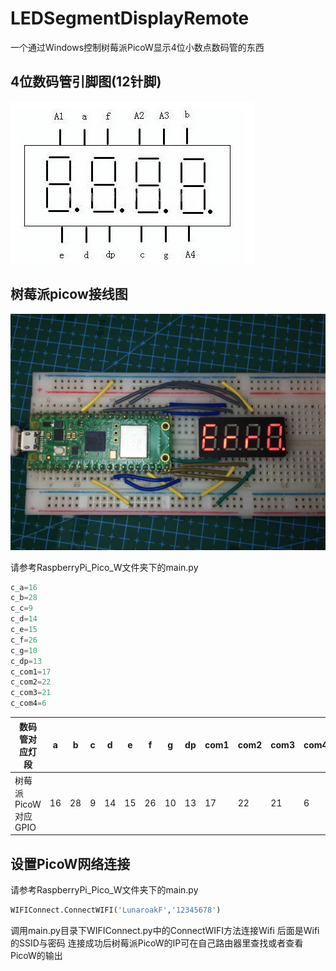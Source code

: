 # LEDSegmentDisplayRemote
一个通过Windows控制树莓派PicoW显示4位小数点数码管的东西

## 4位数码管引脚图(12针脚)  
![Image text](https://github.com/LunaroakF/LEDSegmentDisplayRemote/blob/master/pic.png)  

## 树莓派picow接线图
![Image text](https://github.com/LunaroakF/LEDSegmentDisplayRemote/blob/master/pic2.jpg)  

请参考RaspberryPi_Pico_W文件夹下的main.py  
```Python
c_a=16
c_b=28
c_c=9
c_d=14
c_e=15
c_f=26
c_g=10
c_dp=13
c_com1=17
c_com2=22
c_com3=21
c_com4=6
```
|数码管对应灯段|a|b|c|d|e|f|g|dp|com1|com2|com3|com4|
|--|--|--|--|--|--|--|--|--|--|--|--|--|
|树莓派PicoW对应GPIO|16|28|9|14|15|26|10|13|17|22|21|6|

## 设置PicoW网络连接  
请参考RaspberryPi_Pico_W文件夹下的main.py  
```Python
WIFIConnect.ConnectWIFI('LunaroakF','12345678')
```
调用main.py目录下WIFIConnect.py中的ConnectWIFI方法连接Wifi 后面是Wifi的SSID与密码
连接成功后树莓派PicoW的IP可在自己路由器里查找或者查看PicoW的输出


